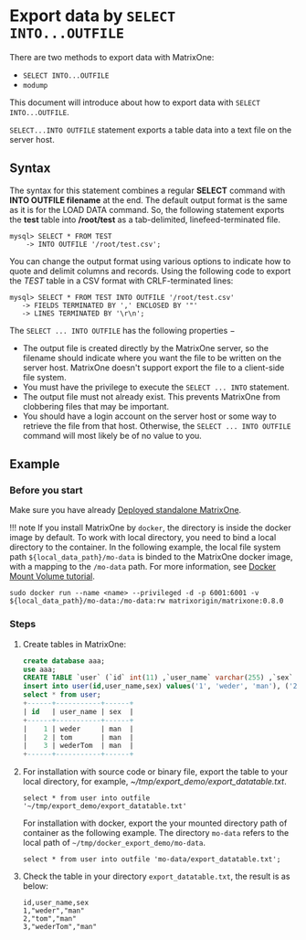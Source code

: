 # Export data by `SELECT INTO...OUTFILE`

There are two methods to export data with MatrixOne:

- `SELECT INTO...OUTFILE`
- `modump`

This document will introduce about how to export data with `SELECT INTO...OUTFILE`.

`SELECT...INTO OUTFILE` statement exports a table data into a text file on the server host.

## Syntax

The syntax for this statement combines a regular **SELECT** command with **INTO OUTFILE filename** at the end. The default output format is the same as it is for the LOAD DATA command. So, the following statement exports the **test** table into **/root/test** as a tab-delimited, linefeed-terminated file.

```
mysql> SELECT * FROM TEST
    -> INTO OUTFILE '/root/test.csv';
```

You can change the output format using various options to indicate how to quote and delimit columns and records. Using the following code to export the *TEST* table in a CSV format with CRLF-terminated lines:

```
mysql> SELECT * FROM TEST INTO OUTFILE '/root/test.csv'
   -> FIELDS TERMINATED BY ',' ENCLOSED BY '"'
   -> LINES TERMINATED BY '\r\n';
```

The `SELECT ... INTO OUTFILE` has the following properties −

- The output file is created directly by the MatrixOne server, so the filename should indicate where you want the file to be written on the server host. MatrixOne doesn't support export the file to a client-side file system.
- You must have the privilege to execute the `SELECT ... INTO` statement.
- The output file must not already exist. This prevents MatrixOne from clobbering files that may be important.
- You should have a login account on the server host or some way to retrieve the file from that host. Otherwise, the `SELECT ... INTO OUTFILE` command will most likely be of no value to you.

## Example

### Before you start

Make sure you have already [Deployed standalone MatrixOne](../../Get-Started/install-standalone-matrixone.md).

!!! note
    If you install MatrixOne by `docker`, the directory is inside the docker image by default. To work with local directory, you need to bind a local directory to the container. In the following example, the local file system path `${local_data_path}/mo-data` is binded to the MatrixOne docker image, with a mapping to the `/mo-data` path. For more information, see [Docker Mount Volume tutorial](https://www.freecodecamp.org/news/docker-mount-volume-guide-how-to-mount-a-local-directory/).

```
sudo docker run --name <name> --privileged -d -p 6001:6001 -v ${local_data_path}/mo-data:/mo-data:rw matrixorigin/matrixone:0.8.0
```

### Steps

1. Create tables in MatrixOne:

    ```sql
    create database aaa;
    use aaa;
    CREATE TABLE `user` (`id` int(11) ,`user_name` varchar(255) ,`sex` varchar(255));
    insert into user(id,user_name,sex) values('1', 'weder', 'man'), ('2', 'tom', 'man'), ('3', 'wederTom', 'man');
    select * from user;
    +------+-----------+------+
    | id   | user_name | sex  |
    +------+-----------+------+
    |    1 | weder     | man  |
    |    2 | tom       | man  |
    |    3 | wederTom  | man  |
    +------+-----------+------+
    ```

2. For installation with source code or binary file, export the table to your local directory, for example, *~/tmp/export_demo/export_datatable.txt*.

    ```
    select * from user into outfile '~/tmp/export_demo/export_datatable.txt'
    ```

    For installation with docker, export the your mounted directory path of container as the following example. The directory `mo-data` refers to the local path of `~/tmp/docker_export_demo/mo-data`.

    ```
    select * from user into outfile 'mo-data/export_datatable.txt';
    ```

3. Check the table in your directory `export_datatable.txt`, the result is as below:

    ```
    id,user_name,sex
    1,"weder","man"
    2,"tom","man"
    3,"wederTom","man"
    ```
